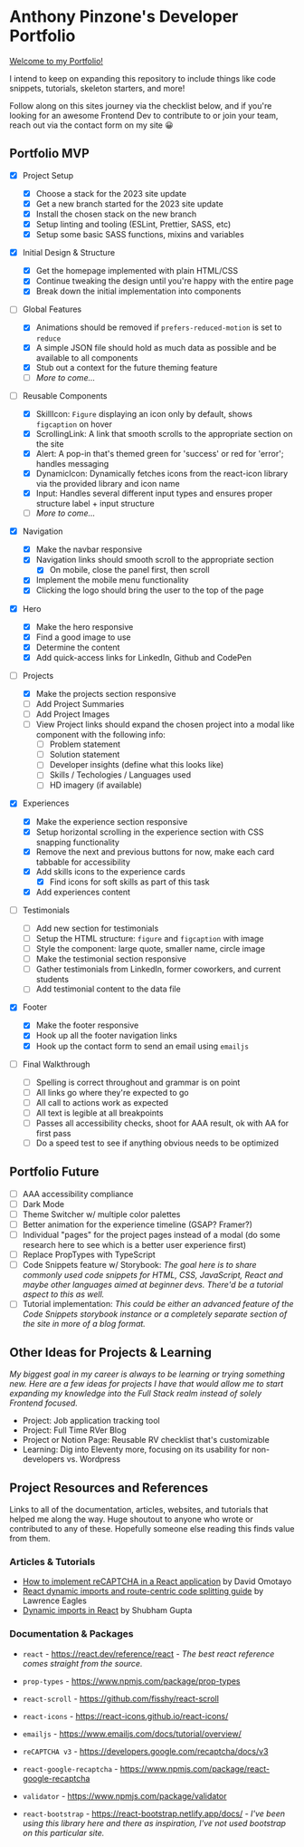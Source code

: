 # Anthony Pinzone's Developer Portfolio

[Welcome to my Portfolio!](http://www.anthonypinzone.online)

I intend to keep on expanding this repository to include things like code snippets, tutorials, skeleton starters, and more!

Follow along on this sites journey via the checklist below, and if you're looking for an awesome Frontend Dev to contribute to or join your team, reach out via the contact form on my site 😀

## Portfolio MVP

- [x] Project Setup

  - [x] Choose a stack for the 2023 site update
  - [x] Get a new branch started for the 2023 site update
  - [x] Install the chosen stack on the new branch
  - [x] Setup linting and tooling (ESLint, Prettier, SASS, etc)
  - [x] Setup some basic SASS functions, mixins and variables

- [x] Initial Design & Structure

  - [x] Get the homepage implemented with plain HTML/CSS
  - [x] Continue tweaking the design until you're happy with the entire page
  - [x] Break down the initial implementation into components

- [ ] Global Features

  - [x] Animations should be removed if `prefers-reduced-motion` is set to `reduce`
  - [x] A simple JSON file should hold as much data as possible and be available to all components
  - [x] Stub out a context for the future theming feature
  - [ ] _More to come..._

- [ ] Reusable Components

  - [x] SkillIcon: `Figure` displaying an icon only by default, shows `figcaption` on hover
  - [x] ScrollingLink: A link that smooth scrolls to the appropriate section on the site
  - [x] Alert: A pop-in that's themed green for 'success' or red for 'error'; handles messaging
  - [x] DynamicIcon: Dynamically fetches icons from the react-icon library via the provided library and icon name
  - [x] Input: Handles several different input types and ensures proper structure label + input structure
  - [ ] _More to come..._

- [x] Navigation

  - [x] Make the navbar responsive
  - [x] Navigation links should smooth scroll to the appropriate section
    - [x] On mobile, close the panel first, then scroll
  - [x] Implement the mobile menu functionality
  - [x] Clicking the logo should bring the user to the top of the page

- [x] Hero

  - [x] Make the hero responsive
  - [x] Find a good image to use
  - [x] Determine the content
  - [x] Add quick-access links for LinkedIn, Github and CodePen

- [ ] Projects

  - [x] Make the projects section responsive
  - [ ] Add Project Summaries
  - [ ] Add Project Images
  - [ ] View Project links should expand the chosen project into a modal like component with the following info:
    - [ ] Problem statement
    - [ ] Solution statement
    - [ ] Developer insights (define what this looks like)
    - [ ] Skills / Techologies / Languages used
    - [ ] HD imagery (if available)

- [x] Experiences

  - [x] Make the experience section responsive
  - [x] Setup horizontal scrolling in the experience section with CSS snapping functionality
  - [x] Remove the next and previous buttons for now, make each card tabbable for accessibility
  - [x] Add skills icons to the experience cards
    - [x] Find icons for soft skills as part of this task
  - [x] Add experiences content

- [ ] Testimonials

  - [ ] Add new section for testimonials
  - [ ] Setup the HTML structure: `figure` and `figcaption` with image
  - [ ] Style the component: large quote, smaller name, circle image
  - [ ] Make the testimonial section responsive
  - [ ] Gather testimonials from LinkedIn, former coworkers, and current students
  - [ ] Add testimonial content to the data file

- [x] Footer

  - [x] Make the footer responsive
  - [x] Hook up all the footer navigation links
  - [x] Hook up the contact form to send an email using `emailjs`

- [ ] Final Walkthrough
  - [ ] Spelling is correct throughout and grammar is on point
  - [ ] All links go where they're expected to go
  - [ ] All call to actions work as expected
  - [ ] All text is legible at all breakpoints
  - [ ] Passes all accessibility checks, shoot for AAA result, ok with AA for first pass
  - [ ] Do a speed test to see if anything obvious needs to be optimized

## Portfolio Future

- [ ] AAA accessibility compliance
- [ ] Dark Mode
- [ ] Theme Switcher w/ multiple color palettes
- [ ] Better animation for the experience timeline (GSAP? Framer?)
- [ ] Individual "pages" for the project pages instead of a modal (do some research here to see which is a better user experience first)
- [ ] Replace PropTypes with TypeScript
- [ ] Code Snippets feature w/ Storybook: _The goal here is to share commonly used code snippets for HTML, CSS, JavaScript, React and maybe other languages aimed at beginner devs. There'd be a tutorial aspect to this as well._
- [ ] Tutorial implementation: _This could be either an advanced feature of the Code Snippets storybook instance or a completely separate section of the site in more of a blog format._

## Other Ideas for Projects & Learning

_My biggest goal in my career is always to be learning or trying something new. Here are a few ideas for projects I have that would allow me to start expanding my knowledge into the Full Stack realm instead of solely Frontend focused._

- Project: Job application tracking tool
- Project: Full Time RVer Blog
- Project or Notion Page: Reusable RV checklist that's customizable
- Learning: Dig into Eleventy more, focusing on its usability for non-developers vs. Wordpress

## Project Resources and References

Links to all of the documentation, articles, websites, and tutorials that helped me along the way. Huge shoutout to anyone who wrote or contributed to any of these. Hopefully someone else reading this finds value from them.

### Articles & Tutorials

- [How to implement reCAPTCHA in a React application](https://blog.logrocket.com/implement-recaptcha-react-application/) by David Omotayo
- [React dynamic imports and route-centric code splitting guide](https://blog.logrocket.com/react-dynamic-imports-route-centric-code-splitting-guide/) by Lawrence Eagles
- [Dynamic imports in React](https://medium.com/@shubham3480/dynamic-imports-in-react-3e3e7ad1d210) by Shubham Gupta

### Documentation & Packages

- `react` - https://react.dev/reference/react - _The best react reference comes straight from the source._
- `prop-types` - https://www.npmjs.com/package/prop-types
- `react-scroll` - https://github.com/fisshy/react-scroll
- `react-icons` - https://react-icons.github.io/react-icons/
- `emailjs` - https://www.emailjs.com/docs/tutorial/overview/
- `reCAPTCHA v3` - https://developers.google.com/recaptcha/docs/v3

- `react-google-recaptcha` - https://www.npmjs.com/package/react-google-recaptcha
- `validator` - https://www.npmjs.com/package/validator
- `react-bootstrap` - https://react-bootstrap.netlify.app/docs/ - _I've been using this library here and there as inspiration, I've not used bootstrap on this particular site._
